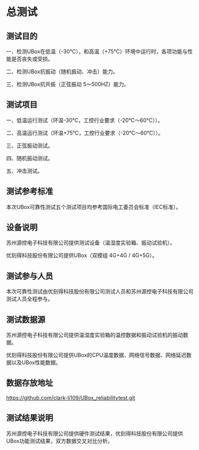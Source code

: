 # 总测试

## 测试目的

一、检测UBox在低温（-30℃），和高温（+75℃）环境中运行时，各项功能与性能是否丧失或受损。

二、检测UBox抗振动（随机振动、冲击）能力。

三、检测UBox抗共振（正弦振动 5～500HZ）能力。

## 测试项目

 一、低温运行测试（环温-30℃，工控行业要求（-20℃～60℃））。

二、高温运行测试（环温+75℃，工控行业要求（-20℃～60℃））。

三、正弦振动测试。

四、随机振动测试。

五、冲击测试。

## 测试参考标准 

本次UBox可靠性测试五个测试项目均参考国际电工委员会标准（IEC标准）。

## 设备说明

苏州源控电子科技有限公司提供测试设备（温湿度实验箱、振动试验机）。

优刻得科技股份有限公司提供UBox（双模组  4G+4G / 4G+5G）。

## 测试参与人员

本次可靠性测试由优刻得科技股份有限公司测试人员和苏州源控电子科技有限公司测试人员全程参与。

## 测试数据源

苏州源控电子科技有限公司提供温湿度实验箱的温控数据和振动试验机的振动数据。

优刻得科技股份有限公司提供UBox的CPU温度数据、网络信号数据、网络延迟数据以及UBox性能数据。

## 数据存放地址

https://github.com/clark-li109/UBox_reliabilitytest.git

## 测试结果说明

苏州源控电子科技有限公司提供硬件测试结果，优刻得科技股份有限公司提供UBox功能测试结果，双方数据交叉对比分析。